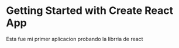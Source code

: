 # Getting Started with Create React App

Esta fue mi primer aplicacion probando la librria de react
